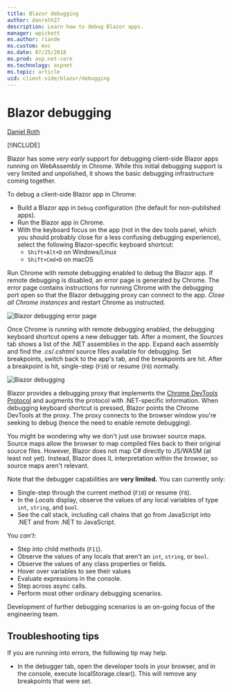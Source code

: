 ```yaml
---
title: Blazor debugging
author: danroth27
description: Learn how to debug Blazor apps.
manager: wpickett
ms.author: riande
ms.custom: mvc
ms.date: 07/25/2018
ms.prod: asp.net-core
ms.technology: aspnet
ms.topic: article
uid: client-side/blazor/debugging
---
```

# Blazor debugging

[Daniel Roth](https://github.com/danroth27)

[!INCLUDE[](~/includes/blazor-preview-notice.md)]

Blazor has some *very early* support for debugging client-side Blazor apps running on WebAssembly in Chrome. While this initial debugging support is very limited and unpolished, it shows the basic debugging infrastructure coming together.

To debug a client-side Blazor app in Chrome:

* Build a Blazor app in `Debug` configuration (the default for non-published apps).
* Run the Blazor app in Chrome.
* With the keyboard focus on the app (not in the dev tools panel, which you should probably close for a less confusing debugging experience), select the following Blazor-specific keyboard shortcut:
  - `Shift+Alt+D` on Windows/Linux
  - `Shift+Cmd+D` on macOS

Run Chrome with remote debugging enabled to debug the Blazor app. If remote debugging is disabled, an error page is generated by Chrome. The error page contains instructions for running Chrome with the debugging port open so that the Blazor debugging proxy can connect to the app. *Close all Chrome instances* and restart Chrome as instructed.

![Blazor debugging error page](https://user-images.githubusercontent.com/1874516/43123091-01ec0796-8ed8-11e8-844c-23b4e6e9d069.png)

Once Chrome is running with remote debugging enabled, the debugging keyboard shortcut opens a new debugger tab. After a moment, the *Sources* tab shows a list of the .NET assemblies in the app. Expand each assembly and find the *.cs*/*.cshtml* source files available for debugging. Set breakpoints, switch back to the app's tab, and the breakpoints are hit. After a breakpoint is hit, single-step (`F10`) or resume (`F8`) normally.

![Blazor debugging](https://user-images.githubusercontent.com/1874516/43123060-efb0b3b0-8ed7-11e8-9ea5-97aa34247a0b.png)

Blazor provides a debugging proxy that implements the [Chrome DevTools Protocol](https://chromedevtools.github.io/devtools-protocol/) and augments the protocol with .NET-specific information. When debugging keyboard shortcut is pressed, Blazor points the Chrome DevTools at the proxy. The proxy connects to the browser window you're seeking to debug (hence the need to enable remote debugging).

You might be wondering why we don't just use browser source maps. Source maps allow the browser to map compiled files back to their original source files. However, Blazor does not map C# directly to JS/WASM (at least not yet). Instead, Blazor does IL interpretation within the browser, so source maps aren't relevant.

Note that the debugger capabilities are **very limited.** You can currently only:

* Single-step through the current method (`F10`) or resume (`F8`).
* In the *Locals* display, observe the values of any local variables of type `int`, `string`, and `bool`.
* See the call stack, including call chains that go from JavaScript into .NET and from .NET to JavaScript.

You *can't*:

* Step into child methods (`F11`).
* Observe the values of any locals that aren't an `int`, `string`, or `bool`.
* Observe the values of any class properties or fields.
* Hover over variables to see their values
* Evaluate expressions in the console.
* Step across async calls.
* Perform most other ordinary debugging scenarios.

Development of further debugging scenarios is an on-going focus of the engineering team.

## Troubleshooting tips

If you are running into errors, the following tip may help.

* In the debugger tab, open the developer tools in your browser, and in the console, execute localStorage.clear(). This will remove any breakpoints that were set.
